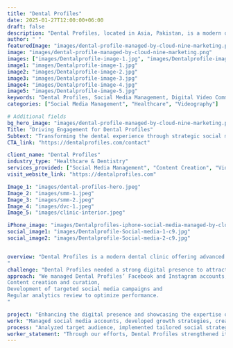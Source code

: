 ```yaml
---
title: "Dental Profiles"
date: 2025-01-27T12:00:00+06:00
draft: false
description: "Dental Profiles, located in Asia, Pakistan, is a modern dental clinic specializing in advanced diagnostics, surgical procedures, and cosmetic dental services."
author: " "
featuredImage: "images/dental-profile-managed-by-cloud-nine-marketing.png"
image: "images/dental-profile-managed-by-cloud-nine-marketing.png"
images: ["images/Dentalprofile-image-1.jpg", "images/Dentalprofile-image-2.jpg", "images/Dentalprofile-image-3.jpg", "images/Dentalprofile-image-4.jpg"]
image1: "images/Dentalprofile-image-1.jpg"
image2: "images/Dentalprofile-image-2.jpg"
image3: "images/Dentalprofile-image-3.jpg"
image4: "images/Dentalprofile-image-4.jpg"
image5: "images/Dentalprofile-image-5.jpg"
keywords: "Dental Profiles, Social Media Management, Digital Video Commercial, SMM, Dental Care, Cosmetic Dentistry"
categories: ["Social Media Management", "Healthcare", "Videography"]

# Additional fields
bg_hero_image: "images/dental-profile-managed-by-cloud-nine-marketing.png"
Title: "Driving Engagement for Dental Profiles"
Subtext: "Transforming the dental experience through strategic social media management and impactful videography."
CTA_link: "https://dentalprofiles.com/contact"

client_name: "Dental Profiles"
industry_type: "Healthcare & Dentistry"
services_provided: ["Social Media Management", "Content Creation", "Videography", "Digital Marketing"]
visit_website_link: "https://dentalprofiles.com"

Image_1: "images/dental-profiles-hero.jpeg"
Image_2: "images/smm-1.jpeg"
Image_3: "images/smm-2.jpeg"
Image_4: "images/dvc-1.jpeg"
Image_5: "images/clinic-interior.jpeg"

iPhone_image: "images/Dentalprofiles-iphone-social-media-managed-by-cloud-nine.png"
social_image1: "images/Dentalprofile-Social-media-1-c9.jpg"
social_image2: "images/Dentalprofile-Social-media-2-c9.jpg"


overview: "Dental Profiles is a modern dental clinic offering advanced diagnostics, surgical procedures, and cosmetic dental services. The clinic brings together specialists from various dental disciplines, ensuring comprehensive patient care.
"
challenge: "Dental Profiles needed a strong digital presence to attract new patients, educate audiences on dental care, and showcase their expertise. They also required high-quality visual content to enhance their online marketing efforts."
approach: "We managed Dental Profiles’ Facebook and Instagram accounts, implementing growth-driven strategies to increase engagement and followers. Our responsibilities included:
Content creation and curation,
Development of targeted social media campaigns and
Regular analytics review to optimize performance.
"

project: "Enhancing the digital presence and showcasing the expertise of Dental Profiles through strategic social media campaigns and professional videography."
work: "Managed social media accounts, developed growth strategies, created engaging content, and produced a digital video commercial to highlight their state-of-the-art clinic."
process: "Analyzed target audience, implemented tailored social strategies, created high-quality visuals, and delivered data-driven performance reports."
worker_statement: "Through our efforts, Dental Profiles strengthened its social media presence, attracting more potential patients while positioning itself as a leading dental care provider."
---
```

